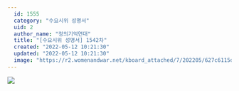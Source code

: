 ```yaml
---
  id: 1555
  category: "수요시위 성명서"
  uid: 2
  author_name: "정의기억연대"
  title: "[수요시위 성명서] 1542차"
  created: "2022-05-12 10:21:30"
  updated: "2022-05-12 10:21:30"
  image: "https://r2.womenandwar.net/kboard_attached/7/202205/627c6115d8d765594836.jpg"
---
```

![](https://r2.womenandwar.net/kboard_attached/7/202205/627c6115d8d765594836.jpg)